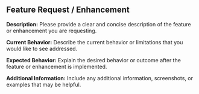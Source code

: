 ## Feature Request / Enhancement

**Description:**
Please provide a clear and concise description of the feature or enhancement you are requesting.

**Current Behavior:**
Describe the current behavior or limitations that you would like to see addressed.

**Expected Behavior:**
Explain the desired behavior or outcome after the feature or enhancement is implemented.

**Additional Information:**
Include any additional information, screenshots, or examples that may be helpful.
